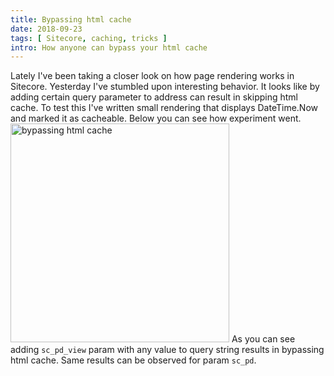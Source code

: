 ```yaml
---
title: Bypassing html cache
date: 2018-09-23
tags: [ Sitecore, caching, tricks ]
intro: How anyone can bypass your html cache
---
```


Lately I've been taking a closer look on how page rendering works in Sitecore. Yesterday I've stumbled upon interesting behavior. It looks like by adding certain query parameter to address can result in skipping html cache. To test this I've written small rendering that displays DateTime.Now and marked it as cacheable. Below you can see how experiment went.
<img src="/images/skiphtmlcache.gif" style="width:350px" alt="bypassing html cache" />
As you can see adding ```sc_pd_view``` param with any value to query string results in bypassing html cache.  Same results can be observed for param ```sc_pd```. 